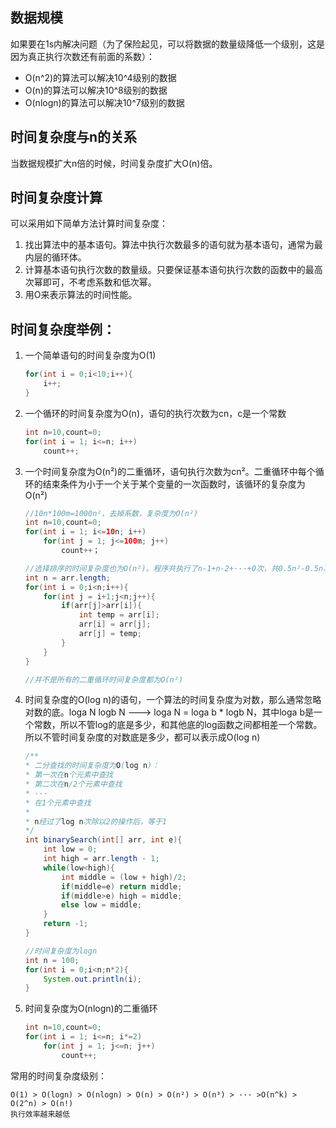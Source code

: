 ## 数据规模
如果要在1s内解决问题（为了保险起见，可以将数据的数量级降低一个级别，这是因为真正执行次数还有前面的系数）：
* O(n^2)的算法可以解决10^4级别的数据
* O(n)的算法可以解决10^8级别的数据
* O(nlogn)的算法可以解决10^7级别的数据

## 时间复杂度与n的关系
当数据规模扩大n倍的时候，时间复杂度扩大O(n)倍。

## 时间复杂度计算
可以采用如下简单方法计算时间复杂度：
1. 找出算法中的基本语句。算法中执行次数最多的语句就为基本语句，通常为最内层的循环体。
2. 计算基本语句执行次数的数量级。只要保证基本语句执行次数的函数中的最高次幂即可，不考虑系数和低次幂。
3. 用O来表示算法的时间性能。

## 时间复杂度举例：
1. 一个简单语句的时间复杂度为O(1)
    ```java
    for(int i = 0;i<10;i++){
        i++;
    }
    ```

2. 一个循环的时间复杂度为O(n)，语句的执行次数为cn，c是一个常数
    ```java
    int n=10,count=0;
    for(int i = 1; i<=n; i++)
        count++;
    ```
4. 一个时间复杂度为O(n²)的二重循环，语句执行次数为cn²。二重循环中每个循环的结束条件为小于一个关于某个变量的一次函数时，该循环的复杂度为O(n²)
    ```java
    //10n*100m=1000n²，去掉系数，复杂度为O(n²)
    int n=10,count=0;
    for(int i = 1; i<=10n; i++)
        for(int j = 1; j<=100m; j++)
            count++；

    //选择排序的时间复杂度也为O(n²)。程序共执行了n-1+n-2+···+0次，共0.5n²-0.5n次，去掉低次项和系数时间复杂度为n²
    int n = arr.length;
    for(int i = 0;i<n;i++){
        for(int j = i+1;j<n;j++){
            if(arr[j]>arr[i]){
                int temp = arr[i];
                arr[i] = arr[j];
                arr[j] = temp;
            }
        }
    }

    //并不是所有的二重循环时间复杂度都为O(n²)
    ```
    
5. 时间复杂度的O(log n)的语句，一个算法的时间复杂度为对数，那么通常忽略对数的底。loga N  logb N --->  loga N = loga b * logb N，其中loga b是一个常数，所以不管log的底是多少，和其他底的log函数之间都相差一个常数。所以不管时间复杂度的对数底是多少，都可以表示成O(log n)
    ```java
    /**
    * 二分查找的时间复杂度为O(log n)：
    * 第一次在n个元素中查找
    * 第二次在n/2个元素中查找
    * ···
    * 在1个元素中查找
    * 
    * n经过了log n次除以2的操作后，等于1
    */
    int binarySearch(int[] arr, int e){
        int low = 0;
        int high = arr.length - 1;
        while(low<high){
            int middle = (low + high)/2;
            if(middle=e) return middle;
            if(middle>e) high = middle;
            else low = middle;  
        }
        return -1;
    }

    //时间复杂度为logn
    int n = 100;
    for(int i = 0;i<n;n*2){
        System.out.println(i);
    }

    ```
6. 时间复杂度为O(nlogn)的二重循环
    ```java
    int n=10,count=0;
    for(int i = 1; i<=n; i*=2)
        for(int j = 1; j<=n; j++)
            count++;
    ```

常用的时间复杂度级别：
```
O(1) > O(logn) > O(nlogn) > O(n) > O(n²) > O(n³) > ··· >O(n^k) > O(2^n) > O(n!)
执行效率越来越低
```
